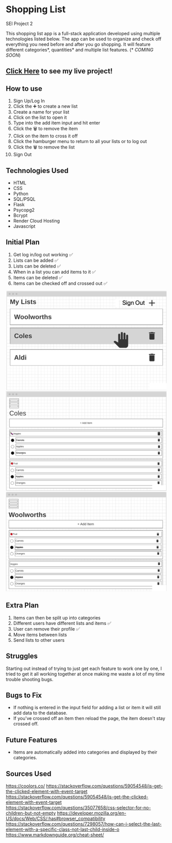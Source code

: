 # Shopping List
SEI Project 2

This shopping list app is a full-stack application developed using multiple technologies listed below. The app can be used to organize and check off everything you need before and after you go shopping. It will feature different categories*, quantities* and multiple list features.
(* *COMING SOON*)

## [Click Here](https://antalthomas.github.io/Shopping_List/) to see my live project!

## How to use
1. Sign Up/Log In
2. Click the ➕ to create a new list
3. Create a name for your list
4. Click on the list to open it
5. Type into the add item input and hit enter
6. Click the 🗑️ to remove the item
7. Click on the item to cross it off
7. Click the hamburger menu to return to all your lists or to log out
8. Click the 🗑️ to remove the list
9. Sign Out


## Technologies Used
- HTML
- CSS
- Python
- SQL/PSQL
- Flask
- Psycopg2
- Bcrypt
- Render Cloud Hosting
- Javascript


## Initial Plan
1. Get log in/log out working :white_check_mark:
2. Lists can be added :white_check_mark:
3. Lists can be deleted :white_check_mark:
4. When in a list you can add items to it :white_check_mark:
5. Items can be deleted :white_check_mark:
6. Items can be checked off and crossed out :white_check_mark:

![Wireframe (User settings/all lists)](./images/All%20Lists.png)
![Wireframe (Coles list)](./images/Coles%20List.png)
![Wireframe (Woolworths lists)](./images/Woolworths%20List.png)

## Extra Plan
1. Items can then be split up into categories
2. Different users have different lists and items :white_check_mark:
3. User can remove their profile :white_check_mark:
4. Move items between lists
5. Send lists to other users

## Struggles
Starting out instead of trying to just get each feature to work one by one, I tried to get it all working together at once making me waste a lot of my time trouble shooting bugs.

## Bugs to Fix
- If nothing is entered in the input field for adding a list or item it will still add data to the database.
- If you've crossed off an item then reload the page, the item doesn't stay crossed off.

## Future Features
- Items are automatically added into categories and displayed by their categories.

## Sources Used
https://coolors.co/
https://stackoverflow.com/questions/59054548/js-get-the-clicked-element-with-event-target
https://stackoverflow.com/questions/59054548/js-get-the-clicked-element-with-event-target
https://stackoverflow.com/questions/35077658/css-selector-for-no-children-but-not-empty
https://developer.mozilla.org/en-US/docs/Web/CSS/:has#browser_compatibility
https://stackoverflow.com/questions/7298057/how-can-i-select-the-last-element-with-a-specific-class-not-last-child-inside-o
https://www.markdownguide.org/cheat-sheet/